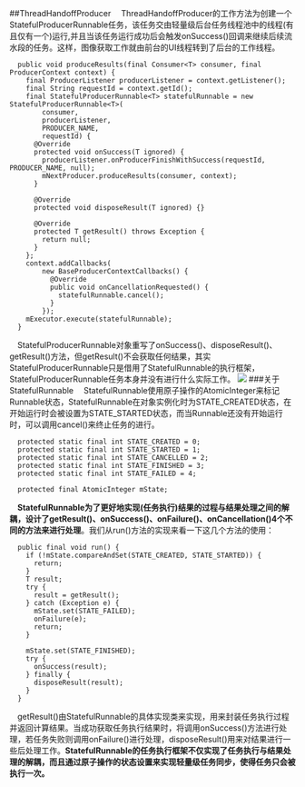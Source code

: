 ##ThreadHandoffProducer
&#8195;ThreadHandoffProducer的工作方法为创建一个StatefulProducerRunnable任务，该任务交由轻量级后台任务线程池中的线程(有且仅有一个)运行,并且当该任务运行成功后会触发onSuccess()回调来继续后续流水段的任务。这样，图像获取工作就由前台的UI线程转到了后台的工作线程。
```
  public void produceResults(final Consumer<T> consumer, final ProducerContext context) {
    final ProducerListener producerListener = context.getListener();
    final String requestId = context.getId();
    final StatefulProducerRunnable<T> statefulRunnable = new StatefulProducerRunnable<T>(
        consumer,
        producerListener,
        PRODUCER_NAME,
        requestId) {
      @Override
      protected void onSuccess(T ignored) {
        producerListener.onProducerFinishWithSuccess(requestId, PRODUCER_NAME, null);
        mNextProducer.produceResults(consumer, context);
      }

      @Override
      protected void disposeResult(T ignored) {}

      @Override
      protected T getResult() throws Exception {
        return null;
      }
    };
    context.addCallbacks(
        new BaseProducerContextCallbacks() {
          @Override
          public void onCancellationRequested() {
            statefulRunnable.cancel();
          }
        });
    mExecutor.execute(statefulRunnable);
  }
```
&#8195;StatefulProducerRunnable对象重写了onSuccess()、disposeResult()、getResult()方法，但getResult()不会获取任何结果，其实StatefulProducerRunnable只是借用了StatefulRunnable的执行框架，StatefulProducerRunnable任务本身并没有进行什么实际工作。
![](https://github.com/icemoonlol/fresco-research-stuff/blob/master/main-stuff/img/ThreadHandoff.png)
###关于StatefulRunnable
&#8195;StatefulRunnable使用原子操作的AtomicInteger来标记Runnable状态，StatefulRunnable在对象实例化时为STATE_CREATED状态，在开始运行时会被设置为STATE_STARTED状态，而当Runnable还没有开始运行时，可以调用cancel()来终止任务的进行。
```
  protected static final int STATE_CREATED = 0;
  protected static final int STATE_STARTED = 1;
  protected static final int STATE_CANCELLED = 2;
  protected static final int STATE_FINISHED = 3;
  protected static final int STATE_FAILED = 4;

  protected final AtomicInteger mState;
```   
&#8195;**StatefulRunnable为了更好地实现(任务执行)结果的过程与结果处理之间的解耦，设计了getResult()、onSuccess()、onFailure()、onCancellation()4个不同的方法来进行处理**。我们从run()方法的实现来看一下这几个方法的使用：
```
  public final void run() {
    if (!mState.compareAndSet(STATE_CREATED, STATE_STARTED)) {
      return;
    }
    T result;
    try {
      result = getResult();
    } catch (Exception e) {
      mState.set(STATE_FAILED);
      onFailure(e);
      return;
    }

    mState.set(STATE_FINISHED);
    try {
      onSuccess(result);
    } finally {
      disposeResult(result);
    }
  }
```   
&#8195;getResult()由StatefulRunnable的具体实现类来实现，用来封装任务执行过程并返回计算结果。当成功获取任务执行结果时，将调用onSuccess()方法进行处理，若任务失败则调用onFailure()进行处理，disposeResult()用来对结果进行一些后处理工作。**StatefulRunnable的任务执行框架不仅实现了任务执行与结果处理的解耦，而且通过原子操作的状态设置来实现轻量级任务同步，使得任务只会被执行一次。**
